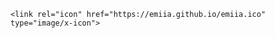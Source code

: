 <!doctype html>

<html>
  <head>
 
    <link rel="icon" href="https://emiia.github.io/emiia.ico" type="image/x-icon">

 <title>КСК ГРААД | ЭМИИА</title>
 
 



 
  </head>
  <body>
  
  
  </body>
</html>

  
  <style>
    .menu ul {
      margin: 0;
      list-style: none;
font-family: Arial;
      padding-left: 3px;
      display: none;
  position: auto;
    background-color: #fff;
    min-width: 250px;
border-radius:10px; 
border: 3px solid #ffffff;
 line-height: 10px;
    overflow: none;
    box-shadow: 10px 10px 1000px 2500px rgba(255,255,255,255.255);
    z-index: 1;
    }
.menu {
    
display: inline-block;
    position: fixed; /* Фиксированное положение */
    left: 20px; /* Расстояние от правого края окна браузера */
    top: 4%; /* Расстояние сверху */
}
    .menu .title {
      font-size: 40px;
      cursor: pointer;
    }
    .menu .title::before {
      content: url(https://emiia.github.io/1/emiia11.svg);
      font-size: 90%;
font-family: Times;
      color: #4A99D9;
          line-height: 60%;
   } 
   p {
    line-height: 1.5;
    }
    .menu.open .title::before {
      content: url(https://emiia.github.io/1/emiia12.svg);
    }
    .menu.open ul {
      display: block;
    }
  </style>



  <div id="sweeties" class="menu" class="menu-ul">
    <span class="title"></span>
    <ul>
    



<br/>
<br/>
<div style="text-align: left;">
&#160;<img alt="ЭМИИА" src="https://emiia.github.io/1/monocle12.svg" style="font-family: &quot;times new roman&quot;;" title="" /></div>
<br/>
<br/>
<br/>

<p class="buttond"  style="text-align:"><a href="https://www.emiia.ru/" target="_self" style="cursor: pointer; font-size:12px;  text-decoration: none; padding:8px; color:#000000; background-color:#ffffff; border-radius:5px; border: 0px solid #000000;">ГЛАВНАЯ</a></p>
	    
	    
<p class="buttond"  style="text-align:"><a href="https://www.emiia.ru/p/information-economy.html" target="_self" style="cursor: pointer; font-size:12px;  text-decoration: none; padding:8px; color:#000000; background-color:#ffffff; border-radius:3px; border: 0px solid #000000;">О НАС/КОНТАКТЫ</a></p>


<p class="buttond"  style="text-align:"><a href="https://www.emiia.ru/p/emiia.html" target="_self" style="cursor: pointer; font-size:12px;  text-decoration: none; padding:8px; color:#000000; background-color:#ffffff; border-radius:3px; border: 0px solid #000000;">СМИ О ПРОЕКТЕ</a></p>

	    
<p class="buttond"  style="text-align:"><a href="https://www.emiia.ru/p/ai.html" target="_self" style="cursor: pointer; font-size:12px;  text-decoration: none; padding:8px; color:#000000; background-color:#ffffff; border-radius:3px; border: 0px solid #000000;">ПРОЕКТЫ</a></p>

	    
<p class="buttond"  style="text-align:"><a href="https://www.emiia.ru/p/b2b.html" target="_self" style="cursor: pointer; font-size:12px;  text-decoration: none; padding:8px; color:#4A99D9; background-color:#ffffff; border-radius:3px; border: 0px solid #000000;">SMART КОНТРОЛЛЕРЫ</a></p>


<p class="buttond"  style="text-align:"><a href="https://www.emiia.ru/p/emonocle.html" target="_self" style="cursor: pointer; font-size:12px;  text-decoration: none; padding:8px; color:#4A99D9; background-color:#ffffff; border-radius:3px; border: 0px solid #000000;">SMART ПАНЕЛИ</a></p>

	    
<p class="buttond"  style="text-align:"><a href="https://www.emiia.ru/p/radio.html" target="_self" style="cursor: pointer; font-size:12px;  text-decoration: none; padding:8px; color:#4A99D9; background-color:#ffffff; border-radius:3px; border: 0px solid #000000;">SMART МОДУЛИ</a></p>

	    
<p class="buttond"  style="text-align:"><a href="https://emiia.github.io/1/support.html" target="_self" style="cursor: pointer; font-size:12px;  text-decoration: none; padding:8px; color:#000000; background-color:#ffffff; border-radius:3px; border: 0px solid #000000;">ФОРМА ОБРАТНОЙ СВЯЗИ</a></p>

	    
<p class="buttond"  style="text-align:"><a href="https://emiia.github.io/1/preorder.html" target="_self" style="cursor: pointer; font-size:12px;  text-decoration: none; padding:8px; color:#4A99D9; background-color:#ffffff; border-radius:3px; border: 0px solid #000000;">ПРЕДЗАКАЗ</a></p>

	    
<div class="buttond" style="text-align: left;">
<a href="https://emiia.github.io/1/login.html" style="background-color: white; border-radius: 3px; border: 0px solid #000000; color: #4A99D9 cursor: pointer; font-size: 8px; padding: 4px; color:#000000; text-decoration: none;" target="_self">&#160;&#160;ВХОД | РЕГИСТРАЦИЯ-ТЕСТОВЫЙ АККАУНТ</a>

<br/>
<br/>
<br/>
<br/>
<br/>
<br/>
<br/>
<br/>
<br/>
<br/>

    </div></ul>

  </div>

  <script>
    var menuElem = document.getElementById('sweeties');
    var titleElem = menuElem.querySelector('.title');
    titleElem.onclick = function() {
      menuElem.classList.toggle('open');
    };
  </script>


<!DOCTYPE html>
<html >
  <head>
    <meta charset="UTF-8">


  
	  <br/>
<br/>

<div class="separator" style="clear: both; text-align: center;">
<a href="https://www.emiia.ru"><img alt="EMIIA" border="0" height="50" width="150" src="https://emiia.github.io/1/monocle12.svg" title="EMIIA" /></a></div>

<br/>
<br/>


<div dir="ltr" style="text-align: center;" trbidi="on">
<div style="text-align: center;">
<span style="font-family: &quot;arial&quot; , &quot;ariala&quot; , arial; font-size: x-large;">КСК ГРААД</span></div>

<br/>
<br/>
    

</div>
<div class="separator" style="clear: both; text-align: center;">
<a href="https://emiia.github.io/GRAAD/GRAAD10802.png" ><img  src="https://emiia.github.io/GRAAD/GRAAD10802.png" style="font-family: &quot;times new roman&quot;;" width="640" /></a></div>
<div class="separator" style="background-color: white; clear: both; font-size: 18.72px; text-align: center;">

<br/>

<div dir="ltr" style="text-align: left;" trbidi="on">
<div class="separator" style="clear: both; text-align: center;">
<a href="https://github.com/EMIIA/GRAAD"><img alt="EMIIA GitHub" border="0" data-original-height="140" data-original-width="280" height="67" src="https://emiia.github.io/emiia13.svg" title="EMIIA" width="80" /></a></div>
            

<br/>
<br/>


<div dir="ltr" style="text-align: center;" trbidi="on">
<span style="font-family: Arial; font-size: small;">
CSC GRAAD КСК ГРААД (комплексная система контроля 2010-2015 гг., микропрограмма GRAAD 2008-2010 гг.). <a href="https://www.emiia.ru/p/confidentiality.html"><span style="color: black;"></span></a></span></div>	
	

</div>

<br/>
<br/>
<br/>

<br/>
<br/>
<br/>

<br/>
<br/>
<br/>

<br/>
<br/>
<br/>

<div dir="ltr" style="text-align: left;" trbidi="on">
<span style="font-family: Arial; font-size: x-small;">© 2019 ЭМИИА<a href="https://www.emiia.ru/p/confidentiality.html"><span style="color: black;"></span></a></span></div>
